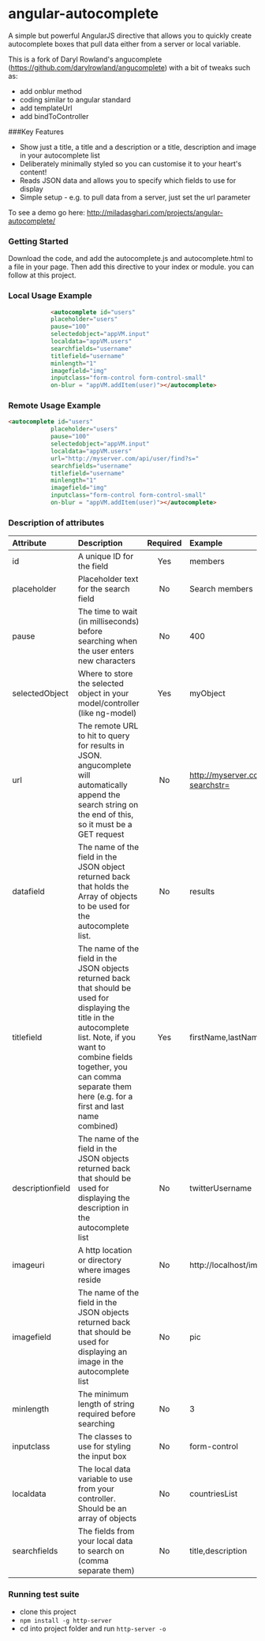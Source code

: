 # angular-autocomplete
A simple but powerful AngularJS directive that allows you to quickly create autocomplete boxes that pull data either from a server or local variable.

This is a fork of Daryl Rowland's angucomplete (https://github.com/darylrowland/angucomplete) with a bit of tweaks such as:

* add onblur method
* coding similar to angular standard
* add templateUrl
* add bindToController

###Key Features
* Show just a title, a title and a description or a title, description and image in your autocomplete list
* Deliberately minimally styled so you can customise it to your heart's content!
* Reads JSON data and allows you to specify which fields to use for display
* Simple setup - e.g. to pull data from a server, just set the url parameter

To see a demo go here: http://miladasghari.com/projects/angular-autocomplete/



### Getting Started
Download the code, and add the autocomplete.js and autocomplete.html to a file in your page. Then add this directive to your index or module.
you can follow at this project.


### Local Usage Example

```html
            <autocomplete id="users"
            placeholder="users"
            pause="100"
            selectedobject="appVM.input"
            localdata="appVM.users"
            searchfields="username"
            titlefield="username"
            minlength="1"
            imagefield="img"
            inputclass="form-control form-control-small"
            on-blur = "appVM.addItem(user)"></autocomplete> 

```
### Remote Usage Example


```html
<autocomplete id="users"
            placeholder="users"
            pause="100"
            selectedobject="appVM.input"
            localdata="appVM.users"
            url="http://myserver.com/api/user/find?s="
            searchfields="username"
            titlefield="username"
            minlength="1"
            imagefield="img"
            inputclass="form-control form-control-small"
            on-blur = "appVM.addItem(user)"></autocomplete> 
```
### Description of attributes
| Attribute        | Description           | Required | Example  |
| :------------- |:-------------| :-----:| :-----|
| id | A unique ID for the field | Yes | members |
| placeholder | Placeholder text for the search field | No | Search members |
| pause | The time to wait (in milliseconds) before searching when the user enters new characters | No | 400 |
| selectedObject | Where to store the selected object in your model/controller (like ng-model) | Yes | myObject |
| url | The remote URL to hit to query for results in JSON. angucomplete will automatically append the search string on the end of this, so it must be a GET request | No | http://myserver.com/api/users/find?searchstr= |
| datafield | The name of the field in the JSON object returned back that holds the Array of objects to be used for the autocomplete list. | No | results |
| titlefield | The name of the field in the JSON objects returned back that should be used for displaying the title in the autocomplete list. Note, if you want to combine fields together, you can comma separate them here (e.g. for a first and last name combined) | Yes | firstName,lastName |
| descriptionfield | The name of the field in the JSON objects returned back that should be used for displaying the description in the autocomplete list | No | twitterUsername |
| imageuri | A http location or directory where images reside | No | http://localhost/images/ |
| imagefield | The name of the field in the JSON objects returned back that should be used for displaying an image in the autocomplete list | No | pic |
| minlength | The minimum length of string required before searching | No | 3 |
| inputclass | The classes to use for styling the input box | No | form-control |
| localdata | The local data variable to use from your controller. Should be an array of objects | No | countriesList |
| searchfields | The fields from your local data to search on (comma separate them) | No | title,description |


### Running test suite

* clone this project
* ```npm install -g http-server```
* cd into project folder and run ```http-server -o```
